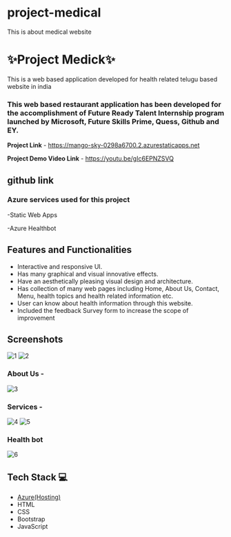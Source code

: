 # project-medical
This is about medical website
# ✨Project Medick✨

This is a web based application developed for health related telugu based website in india

### This web based restaurant application has been developed for the accomplishment of Future Ready Talent Internship program launched by Microsoft, Future Skills Prime, Quess, Github and EY.


**Project Link** - https://mango-sky-0298a6700.2.azurestaticapps.net

**Project Demo Video Link** - https://youtu.be/gIc6EPNZSVQ
## github link

### Azure services used for this project

-Static Web Apps

-Azure Healthbot

## Features and Functionalities 

- Interactive and responsive UI.
- Has many graphical and visual innovative effects.
- Have an aesthetically pleasing visual design and architecture.
- Has collection of many web pages including Home, About Us, Contact, Menu, health topics and health related information etc.
- User can know about health information through this website.
- Included the feedback Survey form to increase the scope of improvement 

## Screenshots
![1](https://user-images.githubusercontent.com/111361431/213677209-9cfcfb77-0abf-4974-a043-8ddce814124d.jpg)
![2](https://user-images.githubusercontent.com/111361431/213677217-ad7b7e00-5aac-41d0-b8f0-944c403d7b21.jpg)

 


   

### About Us -


![3](https://user-images.githubusercontent.com/111361431/213677235-05243a7c-90a9-41c6-bfa3-d3d742440ada.jpg)





### Services -

![4](https://user-images.githubusercontent.com/111361431/213677286-01756fe0-5c5c-43c2-b9fd-5f0bb7450679.jpg)
![5](https://user-images.githubusercontent.com/111361431/213677408-ecb366b7-28c1-4989-a2cd-52217751283d.jpg)


### Health bot
![6](https://user-images.githubusercontent.com/111361431/213677419-3ee24850-8872-4755-9fff-d5b3f16d6925.jpg)






## Tech Stack 💻

- [Azure(Hosting)](https://azure.microsoft.com/en-in/features/azure-portal/)
- HTML
- CSS
- Bootstrap
- JavaScript
